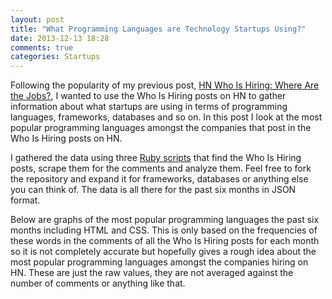 ```yaml
---
layout: post
title: "What Programming Languages are Technology Startups Using?"
date: 2013-12-13 18:28
comments: true
categories: Startups
---
```

Following the popularity of my previous post, [HN Who Is Hiring: Where Are the Jobs?](http://iseld.org/blog/2013/06/03/hn-who-is-hiring-where-are-the-jobs-june-2013),
I wanted to use the Who Is Hiring posts on HN to gather information about what
startups are using in terms of programming languages, frameworks, databases and
so on. In this post I look at the most popular programming languages amongst the
companies that post in the Who Is Hiring posts on HN.

<!--more-->

I gathered the data using three [Ruby scripts](https://github.com/heidar/hnjobs)
that find the Who Is Hiring posts, scrape them for the comments and analyze them.
Feel free to fork the repository and expand it for frameworks,
databases or anything else you can think of. The data is all there for the past
six months in JSON format.

Below are graphs of the most popular programming languages the past six months
including HTML and CSS.
This is only based on the frequencies of these words in the comments of all the
Who Is Hiring posts for each month so it is not completely accurate but
hopefully gives a rough idea about the most popular programming languages amongst
the companies hiring on HN. These are just the raw values, they are not averaged
against the number of comments or anything like that.